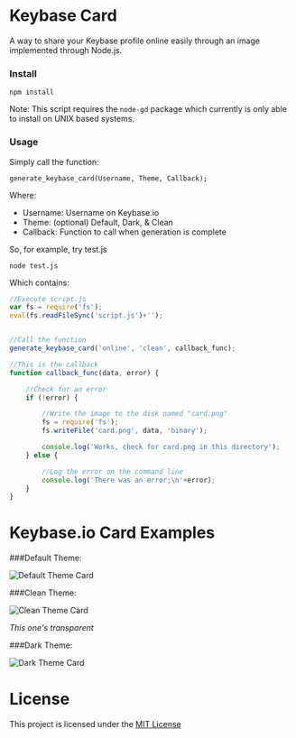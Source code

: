 # Keybase Card
A way to share your Keybase profile online easily through an image implemented through Node.js.

### Install

	npm install

Note: This script requires the `node-gd` package which currently is only able to install on UNIX based systems.

### Usage

Simply call the function:

	generate_keybase_card(Username, Theme, Callback);


Where:

 *	Username: Username on Keybase.io
 *	Theme: (optional) Default, Dark, & Clean
 *	Callback: Function to call when generation is complete

So, for example, try test.js

	node test.js

Which contains:

```javascript
//Execute script.js
var fs = require('fs');
eval(fs.readFileSync('script.js')+'');


//Call the function
generate_keybase_card('online', 'clean', callback_func);

//This is the callback
function callback_func(data, error) {

	//Check for an error
	if (!error) {

		//Write the image to the disk named "card.png"
		fs = require('fs');
		fs.writeFile('card.png', data, 'binary');

		console.log('Works, check for card.png in this directory');
	} else {

		//Log the error on the command line
		console.log('There was an error;\n'+error);
	}
}
```

# Keybase.io Card Examples

###Default Theme:

![Default Theme Card](https://i.imgur.com/mt4Ya4s.png)

###Clean Theme:

![Clean Theme Card](https://i.imgur.com/ZVJEESB.png)

*This one's transparent*

###Dark Theme:

![Dark Theme Card](https://i.imgur.com/7wWJ6Yb.png)

# License

This project is licensed under the [MIT License](https://github.com/onlineth/Keybase.io-Card-Node.js/blob/master/LICENSE)